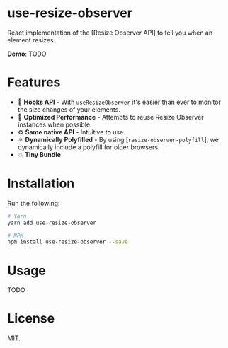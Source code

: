 # use-resize-observer

React implementation of the [Resize Observer API] to tell you when an element resizes.

**Demo**: TODO

# Features

- 🎣 **Hooks API** - With `useResizeObserver` it's easier than ever to monitor the size changes of your elements.
- 💨 **Optimized Performance** - Attempts to reuse Resize Observer instances when possible.
- ⚙️ **Same native API** - Intuitive to use.
- ⚛ **Dynamically Polyfilled** - By using [`resize-observer-polyfill`], we dynamically include a polyfill for older browsers.
- 💥 **Tiny Bundle**

# Installation

Run the following:

```bash
# Yarn
yarn add use-resize-observer

# NPM
npm install use-resize-observer --save
```

# Usage

TODO

# License

MIT.